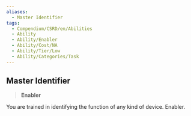 ```yaml
---
aliases:
  - Master Identifier
tags:
  - Compendium/CSRD/en/Abilities
  - Ability
  - Ability/Enabler
  - Ability/Cost/NA
  - Ability/Tier/Low
  - Ability/Categories/Task
---
```

  
    
## Master Identifier    
>**Enabler**  
    
You are trained in identifying the function of any kind of device. Enabler.